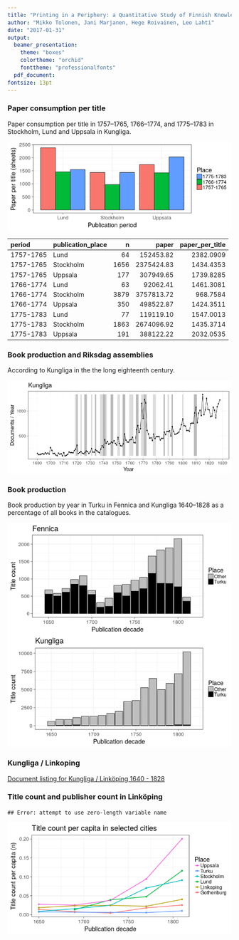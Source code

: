 ```yaml
---
title: "Printing in a Periphery: a Quantitative Study of Finnish Knowledge Production, 1640-1828"
author: "Mikko Tolonen, Jani Marjanen, Hege Roivainen, Leo Lahti"
date: "2017-01-31"
output: 
  beamer_presentation:
    theme: "boxes"
    colortheme: "orchid"
    fonttheme: "professionalfonts"
  pdf_document:
fontsize: 13pt
---
```










### Paper consumption per title

Paper consumption per title in 1757–1765, 1766–1774, and 1775–1783 in
Stockholm, Lund and Uppsala in Kungliga.

![plot of chunk paper_per_title](2017-manuscript/paper_per_title-1.png)

|period    |publication_place |    n|      paper| paper_per_title|
|:---------|:-----------------|----:|----------:|---------------:|
|1757-1765 |Lund              |   64|  152453.82|       2382.0909|
|1757-1765 |Stockholm         | 1656| 2375424.83|       1434.4353|
|1757-1765 |Uppsala           |  177|  307949.65|       1739.8285|
|1766-1774 |Lund              |   63|   92062.41|       1461.3081|
|1766-1774 |Stockholm         | 3879| 3757813.72|        968.7584|
|1766-1774 |Uppsala           |  350|  498522.87|       1424.3511|
|1775-1783 |Lund              |   77|  119119.10|       1547.0013|
|1775-1783 |Stockholm         | 1863| 2674096.92|       1435.3714|
|1775-1783 |Uppsala           |  191|  388122.22|       2032.0535|





### Book production and Riksdag assemblies

According to Kungliga in the the long eighteenth century.

![plot of chunk riksdar](2017-manuscript/riksdar-1.png)


### Book production

Book production by year in Turku in Fennica and Kungliga 1640–1828 as a percentage of all books in the catalogues. 

![plot of chunk bookprod](2017-manuscript/bookprod-1.png)


### Kungliga / Linkoping




[Document listing for Kungliga / Linköping 1640 - 1828](output.tables/Linkoping.tab)


### Title count and publisher count in Linköping


```
## Error: attempt to use zero-length variable name
```
![plot of chunk percapita](2017-manuscript/percapita-1.png)


